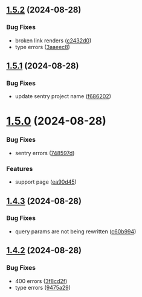## [1.5.2](https://github.com/onesoft-sudo/sudobot-dashboard/compare/v1.5.1...v1.5.2) (2024-08-28)


### Bug Fixes

* broken link renders ([c2432d0](https://github.com/onesoft-sudo/sudobot-dashboard/commit/c2432d07ca1c7d289cee8e08facf7e931f8e4e84))
* type errors ([3aaeec8](https://github.com/onesoft-sudo/sudobot-dashboard/commit/3aaeec8159e79a1377519bb1376b675673e3c4bf))



## [1.5.1](https://github.com/onesoft-sudo/sudobot-dashboard/compare/v1.5.0...v1.5.1) (2024-08-28)


### Bug Fixes

* update sentry project name ([f686202](https://github.com/onesoft-sudo/sudobot-dashboard/commit/f686202676e73ab2132c3e9418153d1964018274))



# [1.5.0](https://github.com/onesoft-sudo/sudobot-dashboard/compare/v1.4.3...v1.5.0) (2024-08-28)


### Bug Fixes

* sentry errors ([748597d](https://github.com/onesoft-sudo/sudobot-dashboard/commit/748597d28f1383e9ea8daf0f3fc482eeb9086ef7))


### Features

* support page ([ea90d45](https://github.com/onesoft-sudo/sudobot-dashboard/commit/ea90d45fd41f9f92f7d3f823d6eadc3f944516a1))



## [1.4.3](https://github.com/onesoft-sudo/sudobot-dashboard/compare/v1.4.2...v1.4.3) (2024-08-28)


### Bug Fixes

* query params are not being rewritten ([c60b994](https://github.com/onesoft-sudo/sudobot-dashboard/commit/c60b99419c26962f41911b98c22fd3c9ff0fe826))



## [1.4.2](https://github.com/onesoft-sudo/sudobot-dashboard/compare/v1.4.1...v1.4.2) (2024-08-28)


### Bug Fixes

* 400 errors ([3f8cd2f](https://github.com/onesoft-sudo/sudobot-dashboard/commit/3f8cd2f0dc82d4ea889bf640741616151083f423))
* type errors ([9475a29](https://github.com/onesoft-sudo/sudobot-dashboard/commit/9475a2945c7c8186e9136d12243ca14a20f23413))



